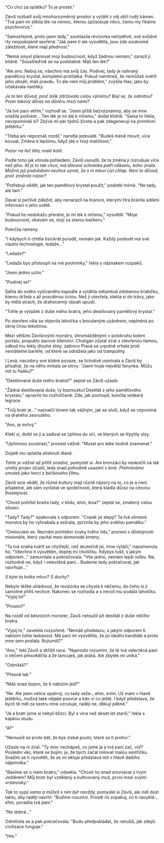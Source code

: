 

"Co chci za oplátku? To je prosté."

Záviš rozbalil svůj mnohorozměrný prostor a vytáhl z něj obří rudý kámen. "Tvá paní mi slíbila lék na nemoc, kterou způsobuje něco, čemu my říkáme *psychovirus*."

"Samozřejmě, proto jsem tady," souhlasila revizorka netrpělivě, své svůdné rty nespokojeně sevřené. "Jak jsem ti ale vysvětlila, jsou zde soukromé záležitosti, které mají přednost."

"Nemá smysl plánovat moji budoucnost, když žádnou nemám," zarazil ji klidně. "Soustřeďmě se na podstatné: Máš ten lék?"

"Ale ano. Neboj se, všechno má svůj čas. Podívej, tady je nahraný paměťový krystal, kompletní protilátka. Pokud namítneš, že nemůžeš ověřit jeho obsah, máš pravdu. To ale není můj problém," zvýšila hlas, jako by očekávala námitky.

*Je to ten důvod, proč tolik zdržovala celou výměnu? Bojí se, že odmítnu? Proto takový důraz na důvěru mezi námi?* 

"Já tvé paní věřím," rozhodl se. "Jsem příliš bezvýznamný, aby se mne snažila podvést... Ten lék je mi ale k ničemu," dodal klidně. "Sama to řekla, nevzpomínáš si? Zbývá mi pár týdnů života a pak zdegeneruji na primitivní ještěrku."

"Třeba ani nepoznáš rozdíl," namítla jedovatě. "Budeš méně mluvit, více kousat. Změna k lepšímu, když jde o tvoji maličkost."

*Pozor na řeč těla, malé kotě.*

Podle toho jak uhnula pohledem, Záviš usoudil, že ta změna ji rozrušuje více než jeho. *Ať je to tak chce, má tělesná schránka patří někomu, koho znala. Možná její podvědomí nechce uznat, že s ní mluví cizí chlap. Není to důvod, proč změnila názor?* 

"Potřebuji vědět, jak ten paměťový krystal použít," podotkl mírně. "Ne tady, ale tam."

Dával si pečlivě záležet, aby nenarazil na hranice, kterými Hra bránila sdílení informací o jeho světě.

"Pokud ho nedokážu přenést, je mi lék k ničemu," vysvětlil. "Moje budoucnost, obávám se, stojí za starou bačkoru."

Pokrčila rameny.

"I kdybych ti chtěla tisíckrát poradit, nemám jak. Každý podsvět má své vlastní technologie, ledaže..."

"Ledaže?"

"Ledaže bys přistoupil na mé podmínky," řekla s náznakem rozpaků.

"Jsem jedno ucho."

"Podívej se!"

Sáhla do svého vyšívaného kapsáře a vytáhla odtamtud zdobenou krabičku, kterou držela s až posvátnou úctou. Než ji otevřela, klekla si do trávy, jako by měla strach, že drahocenný obsah upustí.

"Tohle je výtažek z duše mého bratra, jeho destilovaný paměťový krystal."

Po otevření víka se objevila lahvička s broušeným uzávěrem, naplněná po okraj čirou tekutinou.

Mezi  většími Závišovými monstry, shromážděnými v polokruhu kolem portálu, propuklo davové šílenství. Chuligán zůstal zírat s otevřenou tlamou, odkud mu tekly dlouhé sliny, zatímco Pravá se urputně vrhala proti neviditelné bariéře, od které se odrážela jako od trampolíny.

I Levá, navzdory své klidné povaze, se lichotivě usmívala a Záviš by přísahal, že na něho mrkala se slovy: "Jsem tvoje největší fanynka. Můžu mít tu flašku?"

"Destilovaná duše tvého bratra?" zeptal se Záviš užasle.

"Žádná destilovaná duše, ty bezmozku! Destilát z jeho paměťového krystalu," opravilo ho rozhořčeně. Zde, jak pochopil, končila veškerá legrace.

"Tvůj bratr je..." naznačil tónem tak vážným, jak se sluší, když se vzpomíná na drahého zesnulého.

"Ano, je mrtvý."

Klekl si, dotkl se jí a zadíval se zpříma do očí, ve kterých se třpytily slzy.

"Upřímnou soustrast," pronesl vážně. "Musel pro tebe hodně znamenat."

Dojatě mu oplatila stisknutí dlaně.

*Tohle je vážně až příliš snadné,* pomyslel si. Ani bronzáci by neskočili na tak umělý projev účasti, leda snad pohodlně usazení v kině. *Přehráváme smutek jako herci z béčkového filmu.*

Záviš sice věděl, že různé kultury mají různé názory na to, co je a není přijatelné, ale sám vyrůstal ve společnosti, která kladla důraz na citovou lhostejnost.

"Chceš pohřbít bratra tady, v klidu, ehm, lesa?" zeptal se, zmatený celou situací.

"Tady? Tady?" opakovala s odporem. "Copak jsi slepý? Ta tvá slintavá monstra by ho vyhrabala a sežrala, zprznila by jeho světlou památku."

"Omlouvám se. Neznám pohřební zvyky tvého lidu," pronesl s důstojností misionáře, který zavítal mezi domorodé kmeny.

"Ta tvá snaha tvářit se chytřejší, než skutečně jsi, mne vytáčí," napomenula ho. "Všechno ti vysvětlím, dopřej mi chviličku. Kdybys tušil, s jakým odporem..." zamumlala a pokračovala. "Vše jedno, nemám lepší volbu. Ne, rozhodně ne, když i velectěná paní... Budeme tedy pokračovat, jak navrhuje..."

*S kým ta holka mluví? S duchy?* 

Nebylo těžké uhádnout, že revizorka se chystá k něčemu, do čeho si jí samotné příliš nechce. Nakonec se rozhodla a s nevolí mu podala lahvičku. "Vypij to!"

"Prosím?"

Na rozdíl od běsnících monster, Záviš netoužil pít destilát z duše něčího bratra.

"Vypij to," zavelela rozzuřeně. "Nemáš představu, s jakým odporem ti nabízím tuhle laskavost. Má paní mi vysvětlila, že jsi ideální kandidát a proto mne sem poslala. Rozumíš?"

"Ano," řekl Záviš a zkřížil ruce. "Naprosto rozumím, že tě tvá velectěná paní o něčem přesvědčila a že tancuješ, jak píská. Ale zbytek mi uniká."

"Odmítáš?"

"Přesně tak."

"Máš snad dojem, že ti nabízím jed?"

"Ne. Ale jsem velice opatrný, co tady seže-, ehm, sním. Už mám v hlavě ještěrku, možná také nějaké psovce a kdo ví co ještě. I když představa, že bych tě měl za sestru mne vzrušuje, raději ne, děkuji pěkně."

"Já a bratr jsme si nebyli blízcí. Byl o více než deset let starší," řekla s kapkou studu.

"A?"

"Nemusíš se proto bát, že bys získal pouto, které se ti protiví."

Užasle na ni zíral. "Ty moc nechápeš, co jsme já a tvá paní zač, viď? Poslední věc, které se bojím, je, že bych začal milovat malou sestřičku. Snažím se ti vysvětlit, že se mi ekluje představa mít v hlavě dalšího nájemníka."

"Bavíme se o mém bratru," odsekla. "Chceš ho snad srovnávat s tvým Ještěrem? Můj bratr byl vzdělaný a kultivovaný muž, první mezi svými vrstevníky."

*Tak to vypij sama a můžeš s ním být navždy,* pomyslel si Záviš, ale měl dost taktu, aby raději navrhl: "Buďme rozumní. Prostě mi zopakuj, co ti navyklá-, ehm, poradila tvá paní."

"No dobrá..."

Odmlčela se a pak pokračovala: "Budu předpokládat, že netušíš, jak zdejší civilizace funguje."

"Hm."

